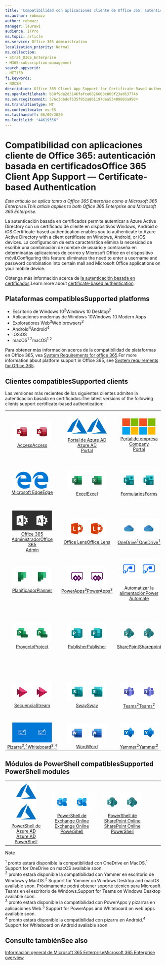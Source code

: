 ```yaml
---
title: 'Compatibilidad con aplicaciones cliente de Office 365: autenticación basada en certificados'
ms.author: robmazz
author: robmazz
manager: laurawi
audience: ITPro
ms.topic: article
ms.service: Office 365 Administration
localization_priority: Normal
ms.collection:
- Strat_O365_Enterprise
- M365-subscription-management
search.appverid:
- MET150
f1.keywords:
- NOCSH
description: Office 365 Client App Support for Certificate-Based Authentication.
ms.openlocfilehash: b38f9da2d3146fafce6826668c800f23ad63774b
ms.sourcegitcommit: 576c3dbdef535f952a861197dea5348908da9504
ms.translationtype: MT
ms.contentlocale: es-ES
ms.lasthandoff: 06/09/2020
ms.locfileid: "44619356"
---
```

# <a name="office-365-client-app-support--certificate-based-authentication"></a><span data-ttu-id="461c6-103">Compatibilidad con aplicaciones cliente de Office 365: autenticación basada en certificados</span><span class="sxs-lookup"><span data-stu-id="461c6-103">Office 365 Client App Support — Certificate-based Authentication</span></span>

<span data-ttu-id="461c6-104">*Este artículo se aplica tanto a Office 365 Enterprise como a Microsoft 365 Enterprise.*</span><span class="sxs-lookup"><span data-stu-id="461c6-104">*This article applies to both Office 365 Enterprise and Microsoft 365 Enterprise.*</span></span>

<span data-ttu-id="461c6-105">La autenticación basada en certificados permite autenticar a Azure Active Directory con un certificado de cliente en dispositivos Windows, Android o iOS.</span><span class="sxs-lookup"><span data-stu-id="461c6-105">Certificate-based authentication enables you to authenticate to Azure Active Directory with a client certificate on Windows, Android, or iOS devices.</span></span> <span data-ttu-id="461c6-106">La configuración de esta característica elimina la necesidad de escribir una combinación de nombre de usuario y contraseña en determinadas aplicaciones de correo y Microsoft Office en el dispositivo móvil.</span><span class="sxs-lookup"><span data-stu-id="461c6-106">Configuring this feature eliminates the need to enter a username and password combination into certain mail and Microsoft Office applications on your mobile device.</span></span>

<span data-ttu-id="461c6-107">Obtenga más información acerca de [la autenticación basada en certificados](https://docs.microsoft.com/azure/active-directory/authentication/active-directory-certificate-based-authentication-get-started).</span><span class="sxs-lookup"><span data-stu-id="461c6-107">Learn more about [certificate-based authentication](https://docs.microsoft.com/azure/active-directory/authentication/active-directory-certificate-based-authentication-get-started).</span></span>

## <a name="supported-platforms"></a><span data-ttu-id="461c6-108">Plataformas compatibles</span><span class="sxs-lookup"><span data-stu-id="461c6-108">Supported platforms</span></span>

 - <span data-ttu-id="461c6-109">Escritorio de Windows 10<sup>2</sup></span><span class="sxs-lookup"><span data-stu-id="461c6-109">Windows 10 Desktop<sup>2</sup></span></span>
 - <span data-ttu-id="461c6-110">Aplicaciones modernas de Windows 10</span><span class="sxs-lookup"><span data-stu-id="461c6-110">Windows 10 Modern Apps</span></span>
 - <span data-ttu-id="461c6-111">Exploradores Web<sup>3</sup></span><span class="sxs-lookup"><span data-stu-id="461c6-111">Web browsers<sup>3</sup></span></span>
 - <span data-ttu-id="461c6-112">Android<sup>4</sup></span><span class="sxs-lookup"><span data-stu-id="461c6-112">Android<sup>4</sup></span></span>
 - <span data-ttu-id="461c6-113">iOS</span><span class="sxs-lookup"><span data-stu-id="461c6-113">iOS</span></span>
 - <span data-ttu-id="461c6-114">macOS<sup>1</sup> <sup>2</sup></span><span class="sxs-lookup"><span data-stu-id="461c6-114">macOS<sup>1</sup> <sup>2</sup></span></span>

<span data-ttu-id="461c6-115">Para obtener más información acerca de la compatibilidad de plataformas en Office 365, vea [System Requirements for office 365](https://products.office.com/office-system-requirements).</span><span class="sxs-lookup"><span data-stu-id="461c6-115">For more information about platform support in Office 365, see [System requirements for Office 365](https://products.office.com/office-system-requirements).</span></span>

## <a name="supported-clients"></a><span data-ttu-id="461c6-116">Clientes compatibles</span><span class="sxs-lookup"><span data-stu-id="461c6-116">Supported clients</span></span>

<span data-ttu-id="461c6-117">Las versiones más recientes de los siguientes clientes admiten la autenticación basada en certificados:</span><span class="sxs-lookup"><span data-stu-id="461c6-117">The latest versions of the following clients support certificate-based authentication:</span></span>

| | | | | | |
|:---:|:---:|:---:|:---:|:---:|:---:|
| <span data-ttu-id="461c6-118">![Icono de Access](media/o365-access-64x64.png)</span><span class="sxs-lookup"><span data-stu-id="461c6-118">![Access icon](media/o365-access-64x64.png)</span></span> <br> [<span data-ttu-id="461c6-119">Access</span><span class="sxs-lookup"><span data-stu-id="461c6-119">Access</span></span>](https://products.office.com/access) | <span data-ttu-id="461c6-120">![Icono de Azure](media/o365-azure-64x64.png)</span><span class="sxs-lookup"><span data-stu-id="461c6-120">![Azure icon](media/o365-azure-64x64.png)</span></span> <br> [<span data-ttu-id="461c6-121">Portal de Azure AD <br></span><span class="sxs-lookup"><span data-stu-id="461c6-121">Azure AD <br> Portal </span></span>](https://azure.microsoft.com/features/azure-portal/) | <span data-ttu-id="461c6-122">![Icono del portal de empresa](media/o365-microsoft-64x64.png)</span><span class="sxs-lookup"><span data-stu-id="461c6-122">![Company portal icon](media/o365-microsoft-64x64.png)</span></span> <br> [<span data-ttu-id="461c6-123">Portal de empresa <br></span><span class="sxs-lookup"><span data-stu-id="461c6-123">Company <br> Portal </span></span>](https://docs.microsoft.com/intune-user-help/sign-in-to-the-company-portal) | <span data-ttu-id="461c6-124">![Icono de Delve](media/o365-delve-64x64.png)</span><span class="sxs-lookup"><span data-stu-id="461c6-124">![Delve icon](media/o365-delve-64x64.png)</span></span> <br> [<span data-ttu-id="461c6-125">Delve</span><span class="sxs-lookup"><span data-stu-id="461c6-125">Delve</span></span>](https://products.office.com/business/intelligent-search) | <span data-ttu-id="461c6-126">![Icono de Dynamics 365](media/o365-dynamics365-64x64.png)</span><span class="sxs-lookup"><span data-stu-id="461c6-126">![Dynamics 365 icon](media/o365-dynamics365-64x64.png)</span></span> <br> [<span data-ttu-id="461c6-127">Dynamics 365</span><span class="sxs-lookup"><span data-stu-id="461c6-127">Dynamics 365</span></span>](https://dynamics.microsoft.com) 
| <span data-ttu-id="461c6-128">![Icono de borde](media/o365-edge-64x64.png)</span><span class="sxs-lookup"><span data-stu-id="461c6-128">![Edge icon](media/o365-edge-64x64.png)</span></span> <br> [<span data-ttu-id="461c6-129">Microsoft Edge</span><span class="sxs-lookup"><span data-stu-id="461c6-129">Edge</span></span>](https://www.microsoft.com/windows/microsoft-edge) | <span data-ttu-id="461c6-130">![Icono de Excel](media/o365-excel-64x64.png)</span><span class="sxs-lookup"><span data-stu-id="461c6-130">![Excel icon](media/o365-excel-64x64.png)</span></span> <br> [<span data-ttu-id="461c6-131">Excel</span><span class="sxs-lookup"><span data-stu-id="461c6-131">Excel</span></span>](https://products.office.com/excel) | <span data-ttu-id="461c6-132">![Icono de formularios](media/o365-forms-64x64.png)</span><span class="sxs-lookup"><span data-stu-id="461c6-132">![Forms icon](media/o365-forms-64x64.png)</span></span> <br> [<span data-ttu-id="461c6-133">Formularios</span><span class="sxs-lookup"><span data-stu-id="461c6-133">Forms</span></span>](https://flow.microsoft.com/connectors/shared_microsoftforms/microsoft-forms/) | <span data-ttu-id="461c6-134">![Icono de Kaizala](media/o365-kaizala-64x64.png)</span><span class="sxs-lookup"><span data-stu-id="461c6-134">![Kaizala icon](media/o365-kaizala-64x64.png)</span></span> <br> [<span data-ttu-id="461c6-135">Kaizala</span><span class="sxs-lookup"><span data-stu-id="461c6-135">Kaizala</span></span>](https://products.office.com/en/business/microsoft-kaizala) | <span data-ttu-id="461c6-136">![Icono de Office.com](media/o365-office-64x64.png)</span><span class="sxs-lookup"><span data-stu-id="461c6-136">![Office.com icon](media/o365-office-64x64.png)</span></span> <br> [<span data-ttu-id="461c6-137">Office.com</span><span class="sxs-lookup"><span data-stu-id="461c6-137">Office.com</span></span>](https://www.office.com/) 
| <span data-ttu-id="461c6-138">![Icono de Office 365 administrador](media/o365-o365admin-64x64.png)</span><span class="sxs-lookup"><span data-stu-id="461c6-138">![Office 365 Admin icon](media/o365-o365admin-64x64.png)</span></span> <br> [<span data-ttu-id="461c6-139">Office 365 <br> Administrador</span><span class="sxs-lookup"><span data-stu-id="461c6-139">Office 365 <br> Admin</span></span>](https://products.office.com/business/manage-office-365-admin-app) | <span data-ttu-id="461c6-140">![Icono de lente](media/o365-lens-64x64.png)</span><span class="sxs-lookup"><span data-stu-id="461c6-140">![Lens icon](media/o365-lens-64x64.png)</span></span> <br> [<span data-ttu-id="461c6-141">Office Lens</span><span class="sxs-lookup"><span data-stu-id="461c6-141">Office Lens</span></span>](https://www.microsoft.com/p/office-lens/9wzdncrfj3t8?activetab=pivot%3Aoverviewtab) | <span data-ttu-id="461c6-142">![Icono de OneDrive para la empresa](media/o365-OneDrive-64x64.png)</span><span class="sxs-lookup"><span data-stu-id="461c6-142">![OneDrive for Business icon](media/o365-OneDrive-64x64.png)</span></span> <br> [<span data-ttu-id="461c6-143">OneDrive<sup>1</sup></span><span class="sxs-lookup"><span data-stu-id="461c6-143">OneDrive<sup>1</sup></span></span>](https://products.office.com/onedrive-for-business/online-cloud-storage) |  <span data-ttu-id="461c6-144">![Icono de OneNote](media/o365-OneNote-64x64.png)</span><span class="sxs-lookup"><span data-stu-id="461c6-144">![OneNote icon](media/o365-OneNote-64x64.png)</span></span> <br> [<span data-ttu-id="461c6-145">OneNote</span><span class="sxs-lookup"><span data-stu-id="461c6-145">OneNote</span></span>](https://products.office.com/onenote) | <span data-ttu-id="461c6-146">![Icono de Outlook](media/o365-outlook-64x64.png)</span><span class="sxs-lookup"><span data-stu-id="461c6-146">![Outlook icon](media/o365-outlook-64x64.png)</span></span> <br> [<span data-ttu-id="461c6-147">Outlook</span><span class="sxs-lookup"><span data-stu-id="461c6-147">Outlook</span></span>](https://products.office.com/outlook) 
| <span data-ttu-id="461c6-148">![Icono de Planificador](media/o365-planner-64x64.png)</span><span class="sxs-lookup"><span data-stu-id="461c6-148">![Planner icon](media/o365-planner-64x64.png)</span></span> <br> [<span data-ttu-id="461c6-149">Planificador</span><span class="sxs-lookup"><span data-stu-id="461c6-149">Planner</span></span>](https://products.office.com/business/task-management-software) | <span data-ttu-id="461c6-150">![Icono de PowerApps](media/o365-powerapps-64x64.png)</span><span class="sxs-lookup"><span data-stu-id="461c6-150">![PowerApps icon](media/o365-powerapps-64x64.png)</span></span> <br> [<span data-ttu-id="461c6-151">PowerApps<sup>3</sup></span><span class="sxs-lookup"><span data-stu-id="461c6-151">PowerApps<sup>3</sup></span></span>](https://powerapps.microsoft.com) | <span data-ttu-id="461c6-152">![Icono de automatización de energía](media/o365-flow-64x64.png)</span><span class="sxs-lookup"><span data-stu-id="461c6-152">![Power Automate icon](media/o365-flow-64x64.png)</span></span> <br> [<span data-ttu-id="461c6-153"><br>Automatizar la alimentación</span><span class="sxs-lookup"><span data-stu-id="461c6-153">Power <br> Automate</span></span>](https://flow.microsoft.com) | <span data-ttu-id="461c6-154">![Icono de PowerBI](media/o365-powerbi-64x64.png)</span><span class="sxs-lookup"><span data-stu-id="461c6-154">![PowerBI icon](media/o365-powerbi-64x64.png)</span></span> <br> [<span data-ttu-id="461c6-155">Power BI</span><span class="sxs-lookup"><span data-stu-id="461c6-155">Power BI</span></span>](https://powerbi.microsoft.com)| <span data-ttu-id="461c6-156">![Icono de PowerPoint](media/o365-powerpoint-64x64.png)</span><span class="sxs-lookup"><span data-stu-id="461c6-156">![PowerPoint icon](media/o365-powerpoint-64x64.png)</span></span> <br> [<span data-ttu-id="461c6-157">PowerPoint</span><span class="sxs-lookup"><span data-stu-id="461c6-157">PowerPoint</span></span>](https://products.office.com/powerpoint) 
| <span data-ttu-id="461c6-158">![Icono de proyecto](media/o365-project-64x64.png)</span><span class="sxs-lookup"><span data-stu-id="461c6-158">![Project icon](media/o365-project-64x64.png)</span></span> <br> [<span data-ttu-id="461c6-159">Proyecto</span><span class="sxs-lookup"><span data-stu-id="461c6-159">Project</span></span>](https://products.office.com/project) | <span data-ttu-id="461c6-160">![Icono de Publisher](media/o365-publisher-64x64.png)</span><span class="sxs-lookup"><span data-stu-id="461c6-160">![Publisher icon](media/o365-publisher-64x64.png)</span></span> <br> [<span data-ttu-id="461c6-161">Publisher</span><span class="sxs-lookup"><span data-stu-id="461c6-161">Publisher</span></span>](https://products.office.com/publisher) | <span data-ttu-id="461c6-162">![Icono de SharePoint](media/o365-sharepoint-64x64.png)</span><span class="sxs-lookup"><span data-stu-id="461c6-162">![SharePoint icon](media/o365-sharepoint-64x64.png)</span></span> <br> [<span data-ttu-id="461c6-163">SharePoint</span><span class="sxs-lookup"><span data-stu-id="461c6-163">Sharepoint</span></span>](https://products.office.com/sharepoint) | <span data-ttu-id="461c6-164">![Icono de Skype Empresarial](media/o365-skypeforbusiness-64x64.png)</span><span class="sxs-lookup"><span data-stu-id="461c6-164">![Skype for Business icon](media/o365-skypeforbusiness-64x64.png)</span></span> <br> [<span data-ttu-id="461c6-165">Skype <br> empresarial</span><span class="sxs-lookup"><span data-stu-id="461c6-165">Skype for <br> Business</span></span>](https://www.skype.com/business/) | <span data-ttu-id="461c6-166">![Icono de notas adhesivas](media/o365-stickynotes-64x64.png)</span><span class="sxs-lookup"><span data-stu-id="461c6-166">![Sticky Notes icon](media/o365-stickynotes-64x64.png)</span></span> <br> [<span data-ttu-id="461c6-167">Notas rápidas</span><span class="sxs-lookup"><span data-stu-id="461c6-167">Sticky Notes</span></span>](https://www.microsoft.com/p/microsoft-sticky-notes/9nblggh4qghw) 
| <span data-ttu-id="461c6-168">![Icono de secuencia](media/o365-stream-64x64.png)</span><span class="sxs-lookup"><span data-stu-id="461c6-168">![Stream icon](media/o365-stream-64x64.png)</span></span> <br> [<span data-ttu-id="461c6-169">Secuencia</span><span class="sxs-lookup"><span data-stu-id="461c6-169">Stream</span></span>](https://stream.microsoft.com) | <span data-ttu-id="461c6-170">![Icono de Sway](media/o365-sway-64x64.png)</span><span class="sxs-lookup"><span data-stu-id="461c6-170">![Sway icon](media/o365-sway-64x64.png)</span></span> <br> [<span data-ttu-id="461c6-171">Sway</span><span class="sxs-lookup"><span data-stu-id="461c6-171">Sway</span></span>](https://sway.com) | <span data-ttu-id="461c6-172">![Icono de Teams](media/o365-teams-64x64.png)</span><span class="sxs-lookup"><span data-stu-id="461c6-172">![Teams icon](media/o365-teams-64x64.png)</span></span> <br> [<span data-ttu-id="461c6-173">Teams<sup>2</sup></span><span class="sxs-lookup"><span data-stu-id="461c6-173">Teams<sup>2</sup></span></span>](https://products.office.com/microsoft-teams/group-chat-software) | <span data-ttu-id="461c6-174">![Icono de tareas pendientes](media/o365-todo-64x64.png)</span><span class="sxs-lookup"><span data-stu-id="461c6-174">![To Do icon](media/o365-todo-64x64.png)</span></span> <br> [<span data-ttu-id="461c6-175">Acciones que realizar</span><span class="sxs-lookup"><span data-stu-id="461c6-175">To Do</span></span>](https://todo.microsoft.com) | <span data-ttu-id="461c6-176">![Icono de Visio](media/o365-visio-64x64.png)</span><span class="sxs-lookup"><span data-stu-id="461c6-176">![Visio icon](media/o365-visio-64x64.png)</span></span> <br> [<span data-ttu-id="461c6-177">Visio</span><span class="sxs-lookup"><span data-stu-id="461c6-177">Visio</span></span>](https://products.office.com/visio/flowchart-software) 
| <span data-ttu-id="461c6-178">![Icono de pizarra](media/o365-whiteboard-64x64.png)</span><span class="sxs-lookup"><span data-stu-id="461c6-178">![Whiteboard icon](media/o365-whiteboard-64x64.png)</span></span> <br> [<span data-ttu-id="461c6-179">Pizarra<sup>3</sup>,<sup>4</sup></span><span class="sxs-lookup"><span data-stu-id="461c6-179">Whiteboard<sup>3</sup>,<sup>4</sup></span></span>](https://whiteboard.microsoft.com/) | <span data-ttu-id="461c6-180">![Icono de Word](media/o365-word-64x64.png)</span><span class="sxs-lookup"><span data-stu-id="461c6-180">![Word icon](media/o365-word-64x64.png)</span></span> <br> [<span data-ttu-id="461c6-181">Word</span><span class="sxs-lookup"><span data-stu-id="461c6-181">Word</span></span>](https://products.office.com/word) | <span data-ttu-id="461c6-182">![Icono de Yammer](media/o365-yammer-64x64.png)</span><span class="sxs-lookup"><span data-stu-id="461c6-182">![Yammer icon](media/o365-yammer-64x64.png)</span></span> <br> [<span data-ttu-id="461c6-183">Yammer<sup>2</sup></span><span class="sxs-lookup"><span data-stu-id="461c6-183">Yammer<sup>2</sup></span></span>](https://products.office.com/yammer/yammer-overview) |

## <a name="supported-powershell-modules"></a><span data-ttu-id="461c6-184">Módulos de PowerShell compatibles</span><span class="sxs-lookup"><span data-stu-id="461c6-184">Supported PowerShell modules</span></span>

| | | | | | |
|:---:|:---:|:---:|:---:|:---:|:---:|
| <span data-ttu-id="461c6-185">![Icono de Azure](media/o365-azure-64x64.png)</span><span class="sxs-lookup"><span data-stu-id="461c6-185">![Azure icon](media/o365-azure-64x64.png)</span></span> <br> [<span data-ttu-id="461c6-186">PowerShell de Azure AD <br></span><span class="sxs-lookup"><span data-stu-id="461c6-186">Azure AD <br> PowerShell</span></span>](https://docs.microsoft.com/powershell/azure/active-directory/overview?view=azureadps-2.0) | <span data-ttu-id="461c6-187">![Icono de Exchange](media/o365-exchange-64x64.png)</span><span class="sxs-lookup"><span data-stu-id="461c6-187">![Exchange icon](media/o365-exchange-64x64.png)</span></span> <br> [<span data-ttu-id="461c6-188">PowerShell de Exchange Online <br></span><span class="sxs-lookup"><span data-stu-id="461c6-188">Exchange Online <br> PowerShell</span></span>](https://docs.microsoft.com/powershell/exchange/exchange-online/exchange-online-powershell?view=exchange-ps) | <span data-ttu-id="461c6-189">![Icono de SharePoint](media/o365-sharepoint-64x64.png)</span><span class="sxs-lookup"><span data-stu-id="461c6-189">![SharePoint icon](media/o365-sharepoint-64x64.png)</span></span> <br> [<span data-ttu-id="461c6-190">PowerShell de SharePoint Online <br></span><span class="sxs-lookup"><span data-stu-id="461c6-190">SharePoint Online <br> PowerShell</span></span>](https://docs.microsoft.com/powershell/sharepoint/sharepoint-online/connect-sharepoint-online)

> [!NOTE]
> <span data-ttu-id="461c6-191"><sup>1</sup> pronto estará disponible la compatibilidad con OneDrive en MacOS.</span><span class="sxs-lookup"><span data-stu-id="461c6-191"><sup>1</sup> Support for OneDrive on macOS available soon.</span></span> <br>
> <span data-ttu-id="461c6-192"><sup>2</sup> pronto estará disponible la compatibilidad con Yammer en escritorio de Windows y MacOS.</span><span class="sxs-lookup"><span data-stu-id="461c6-192"><sup>2</sup> Support for Yammer on Windows Desktop and macOS available soon.</span></span> <span data-ttu-id="461c6-193">Próximamente podrá obtener soporte técnico para Microsoft Teams en el escritorio de Windows.</span><span class="sxs-lookup"><span data-stu-id="461c6-193">Support for Teams on Windows Desktop available soon.</span></span><br>
> <span data-ttu-id="461c6-194"><sup>3</sup> pronto estará disponible la compatibilidad con PowerApps y pizarras en aplicaciones Web.</span><span class="sxs-lookup"><span data-stu-id="461c6-194"><sup>3</sup> Support for PowerApps and Whiteboard on web apps available soon.</span></span> <br>
> <span data-ttu-id="461c6-195"><sup>4</sup> pronto estará disponible la compatibilidad con pizarra en Android.</span><span class="sxs-lookup"><span data-stu-id="461c6-195"><sup>4</sup> Support for Whiteboard on Android available soon.</span></span>

## <a name="see-also"></a><span data-ttu-id="461c6-196">Consulte también</span><span class="sxs-lookup"><span data-stu-id="461c6-196">See also</span></span>

[<span data-ttu-id="461c6-197">Información general de Microsoft 365 Enterprise</span><span class="sxs-lookup"><span data-stu-id="461c6-197">Microsoft 365 Enterprise overview</span></span>](https://docs.microsoft.com/microsoft-365/enterprise/microsoft-365-overview)
